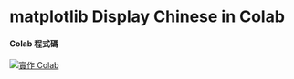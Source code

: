# matplotlib Display Chinese in Colab   

#### **Colab 程式碼** <a href="https://colab.research.google.com/drive/1BR7H4fDBcAPQ-dkTFlkIpeMTNm-v6cqf#scrollTo=WHgxAFms7ivH">
<img src="https://img.shields.io/badge/%E5%AF%A6%E4%BD%9C-Colab-yellow.svg?style=popout-square" alt="實作 Colab"></a> 
